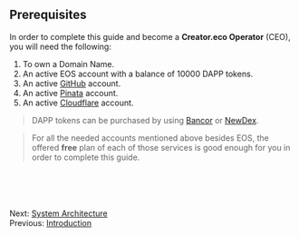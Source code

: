 ## Prerequisites <a name="prerequisites"></a>

In order to complete this guide and become a **Creator.eco Operator** (CEO), you will need the following:

1. To own a Domain Name.
2. An active EOS account with a balance of 10000 DAPP tokens.  
3. An active [GitHub](https://github.com/) account.
4. An active [Pinata](https://pinata.cloud/signup) account.
5. An active [Cloudflare](https://dash.cloudflare.com/sign-up) account. 

  > DAPP tokens can be purchased by using [Bancor](https://www.bancor.network) or [NewDex](https://www.newdex.io).

  > For all the needed accounts mentioned above besides EOS, the offered **free** plan of each of those services is good enough for you in order to complete this guide.
  
<br/><br/>
<br/><br/>
Next: [System Architecture](03-architecture.md)  
Previous: [Introduction](01-introduction.md)